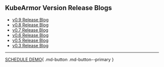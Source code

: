 ## **KubeArmor Version Release Blogs**
+ [v0.9 Release Blog](https://github.com/kubearmor/KubeArmor/wiki/v0.9-Release-Blog) 
+ [v0.8 Release Blog](https://github.com/kubearmor/KubeArmor/wiki/v0.8-Release-Blog) 
+ [v0.7 Release Blog](https://github.com/kubearmor/KubeArmor/wiki/v0.7-Release-Blog) 
+ [v0.6 Release Blog](https://github.com/kubearmor/KubeArmor/wiki/v0.6-Release-Blog) 
+ [v0.5 Release Blog](https://github.com/kubearmor/KubeArmor/wiki/v0.5-Release-Blog) 
+ [v0.3 Release Blog](https://github.com/kubearmor/KubeArmor/wiki/KubeArmor-version-release-v0.3) 

- - - 
[SCHEDULE DEMO](https://www.accuknox.com/contact-us){ .md-button .md-button--primary }